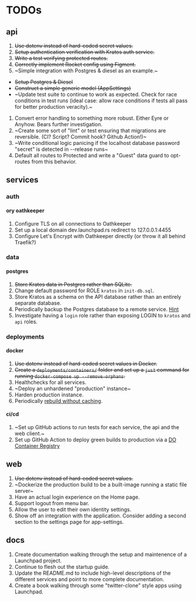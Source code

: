 # TODOs

## api
1. ~~Use dotenv instead of hard-coded secret values.~~
1. ~~Setup authentication verification with Kratos auth service.~~
1. ~~Write a test verifying protected routes.~~
1. ~~Correctly implement Rocket config using Figment.~~
1. ~Simple integration with Postgres & diesel as an example.~
  - ~~Setup Postgres & Diesel~~
  - ~~Construct a simple generic model (AppSettings)~~
  - ~Update test suite to continue to work as expected. Check for race conditions in test runs (ideal case: allow race conditions if tests all pass for better production veracity).~
1. Convert error handling to something more robust. Either Eyre or Anyhow. Bears further investigation.
1. ~Create some sort of "lint" or test ensuring that migrations are reversible. (CI? Script? Commit hook? Github Action!)~
1. ~Write conditional logic panicing if the localhost database password "secret" is detected in --release runs~
1. Default all routes to Protected and write a "Guest" data guard to opt-routes from this behavior.

## services

### auth
#### ory oathkeeper
1. Configure TLS on all connections to Oathkeeper
1. Set up a local domain dev.launchpad.rs redirect to 127.0.0.1:4455
1. Configure Let's Encrypt with Oathkeeper directly (or throw it all behind Traefik?)

### data
#### postgres
1. ~~Store Kratos data in Postgres rather than SQLite.~~
1. Change default password for ROLE `kratos` in `init-db.sql`.
1. Store Kratos as a schema on the API database rather than an entirely separate database.
1. Periodically backup the Postgres database to a remote service. [Hint](https://davejansen.com/how-to-set-up-and-use-postgres-using-docker/)
1. Investigate having a `login` role rather than exposing LOGIN to `kratos` and `api` roles.

### deployments
#### docker
1. ~~Use dotenv instead of hard-coded secret values in Docker.~~
1. ~~Create a `deployments/containers/` folder and set up a `just` command for running `docker-compose up --remove-orphans`.~~
1. Healthchecks for all services.
1. ~Deploy an unhardened "production" instance~
1. Harden production instance.
1. Periodically [rebuild without caching](https://pythonspeed.com/articles/docker-cache-insecure-images/).

#### ci/cd
1. ~Set up GitHub actions to run tests for each service, the api and the web client.~
1. Set up GitHub Action to deploy green builds to production via a [DO Container Registry](https://docs.digitalocean.com/products/kubernetes/how-to/deploy-using-github-actions/)

## web
1. ~~Use dotenv instead of hard-coded secret values.~~
1. ~Dockerize the production build to be a built-image running a static file server~
1. Have an actual login experience on the Home page.
1. Support logout from menu bar.
1. Allow the user to edit their own identity settings.
1. Show off an integration with the application. Consider adding a second section to the settings page for app-settings.

## docs
1. Create documentation walking through the setup and maintenence of a Launchpad project.
1. Continue to flesh out the startup guide.
1. Update the README.md to include high-level descriptions of the different services and point to more complete documentation.
1. Create a book walking through some "twitter-clone" style apps using Launchpad.
